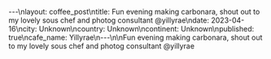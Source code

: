 ---\nlayout: coffee_post\ntitle: Fun evening making carbonara, shout out to my lovely sous chef and photog consultant @yillyrae\ndate: 2023-04-16\ncity: Unknown\ncountry: Unknown\ncontinent: Unknown\npublished: true\ncafe_name: Yillyrae\n---\n\nFun evening making carbonara, shout out to my lovely sous chef and photog consultant @yillyrae